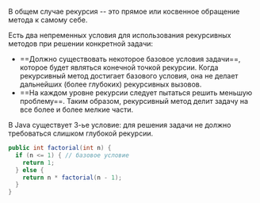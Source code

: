 В общем случае рекурсия -- это прямое или косвенное обращение метода к самому себе.

Есть два непременных условия для использования рекурсивных методов при решении конкретной задачи:
- ==Должно существовать некоторое базовое условия задачи==, которое будет являться конечной точкой рекурсии. Когда рекурсивный метод достигает базового условия, она не делает дальнейших (более глубоких) рекурсивных вызовов.
- ==На каждом уровне рекурсии следует пытаться решить меньшую проблему==. Таким образом, рекурсивный метод делит задачу на все более и более мелкие части. 

В Java существует 3-ье условие: для решения задачи не должно требоваться слишком глубокой рекурсии.
```java
public int factorial(int n) {
  if (n <= 1) { // базовое условие
    return 1;
  } else {
    return n * factorial(n - 1);
  }
}
```

